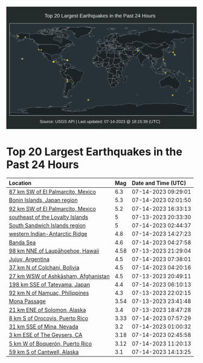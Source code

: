 ![Map](./map.png)

# Top 20 Largest Earthquakes in the Past 24 Hours

| Location | Mag | Date and Time (UTC) |
|:---|:---|:---|
| [87 km SW of El Palmarcito, Mexico](https://earthquake.usgs.gov/earthquakes/eventpage/us7000kfnc) | 6.3 | 07-14-2023 09:29:01 |
| [Bonin Islands, Japan region](https://earthquake.usgs.gov/earthquakes/eventpage/us7000kflx) | 5.3 | 07-14-2023 02:01:50 |
| [92 km SW of El Palmarcito, Mexico](https://earthquake.usgs.gov/earthquakes/eventpage/us7000kfsa) | 5.2 | 07-14-2023 16:33:13 |
| [southeast of the Loyalty Islands](https://earthquake.usgs.gov/earthquakes/eventpage/us7000kfjx) | 5 | 07-13-2023 20:33:30 |
| [South Sandwich Islands region](https://earthquake.usgs.gov/earthquakes/eventpage/us7000kfm6) | 5 | 07-14-2023 02:44:37 |
| [western Indian-Antarctic Ridge](https://earthquake.usgs.gov/earthquakes/eventpage/us7000kfrn) | 4.8 | 07-14-2023 14:27:23 |
| [Banda Sea](https://earthquake.usgs.gov/earthquakes/eventpage/us7000kfmf) | 4.6 | 07-14-2023 04:27:58 |
| [98 km NNE of Laupāhoehoe, Hawaii](https://earthquake.usgs.gov/earthquakes/eventpage/hv73480807) | 4.58 | 07-13-2023 21:29:04 |
| [Jujuy, Argentina](https://earthquake.usgs.gov/earthquakes/eventpage/us7000kfn3) | 4.5 | 07-14-2023 07:38:01 |
| [37 km N of Colchani, Bolivia](https://earthquake.usgs.gov/earthquakes/eventpage/us7000kfme) | 4.5 | 07-14-2023 04:20:16 |
| [27 km WSW of Ashkāsham, Afghanistan](https://earthquake.usgs.gov/earthquakes/eventpage/us7000kfk0) | 4.5 | 07-13-2023 20:49:11 |
| [198 km SSE of Tateyama, Japan](https://earthquake.usgs.gov/earthquakes/eventpage/us7000kfmv) | 4.4 | 07-14-2023 06:10:13 |
| [92 km N of Namuac, Philippines](https://earthquake.usgs.gov/earthquakes/eventpage/us7000kfkk) | 4.3 | 07-13-2023 22:02:15 |
| [Mona Passage](https://earthquake.usgs.gov/earthquakes/eventpage/pr2023194008) | 3.54 | 07-13-2023 23:41:48 |
| [21 km ENE of Solomon, Alaska](https://earthquake.usgs.gov/earthquakes/eventpage/ak0238x599kt) | 3.4 | 07-13-2023 18:47:28 |
| [8 km S of Orocovis, Puerto Rico](https://earthquake.usgs.gov/earthquakes/eventpage/pr2023195000) | 3.33 | 07-14-2023 07:57:29 |
| [31 km SSE of Mina, Nevada](https://earthquake.usgs.gov/earthquakes/eventpage/nn00862577) | 3.2 | 07-14-2023 01:00:32 |
| [3 km ESE of The Geysers, CA](https://earthquake.usgs.gov/earthquakes/eventpage/nc73912546) | 3.18 | 07-14-2023 02:45:58 |
| [5 km W of Boquerón, Puerto Rico](https://earthquake.usgs.gov/earthquakes/eventpage/pr71417813) | 3.12 | 07-14-2023 11:20:13 |
| [59 km S of Cantwell, Alaska](https://earthquake.usgs.gov/earthquakes/eventpage/ak0238yq7l0r) | 3.1 | 07-14-2023 14:13:25 |
